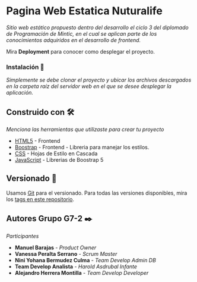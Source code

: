 # Pagina Web Estatica Nuturalife

_Sitio web estático propuesto dentro del desarrollo el ciclo 3 del diplomado de Programación de Mintic, en el cual se aplican parte de los conocimientos adquiridos en el desarrollo de frontend._

Mira **Deployment** para conocer como desplegar el proyecto.

### Instalación 🔧

_Simplemente se debe clonar el proyecto y ubicar los archivos descargados en la carpeta raíz del servidor web en el que se desee desplegar la aplicación._

## Construido con 🛠️

_Menciona las herramientas que utilizaste para crear tu proyecto_

* [HTML5](https://developer.mozilla.org/es/docs/Glossary/HTML5) - Frontend
* [Boostrap](https://getbootstrap.com/docs/5.0/getting-started/introduction/) - Frontend - Libreria para manejar los estilos.
* [CSS](https://developer.mozilla.org/es/docs/Web/CSS) - Hojas de Estilo en Cascada
* [JavaScript](https://developer.mozilla.org/es/docs/Web/JavaScript) - Librerias de Boostrap 5

## Versionado 📌

Usamos [Git](https://git-scm.com/) para el versionado. Para todas las versiones disponibles, mira los [tags en este repositorio](https://github.com/VanePS22/entrega-3/tags).

## Autores Grupo G7-2 ✒️

_Participantes_

* **Manuel Barajas** - *Product Owner* 
* **Vanessa Peralta Serrano** - *Scrum Master* 
* **Nini Yohana Bermudez Culma** - *Team Develop Admin DB* 
* **Team Develop Analista** - *Harold Asdrubal Infante* 
* **Alejandro Herrera Montilla** - *Team Develop Developer* 

